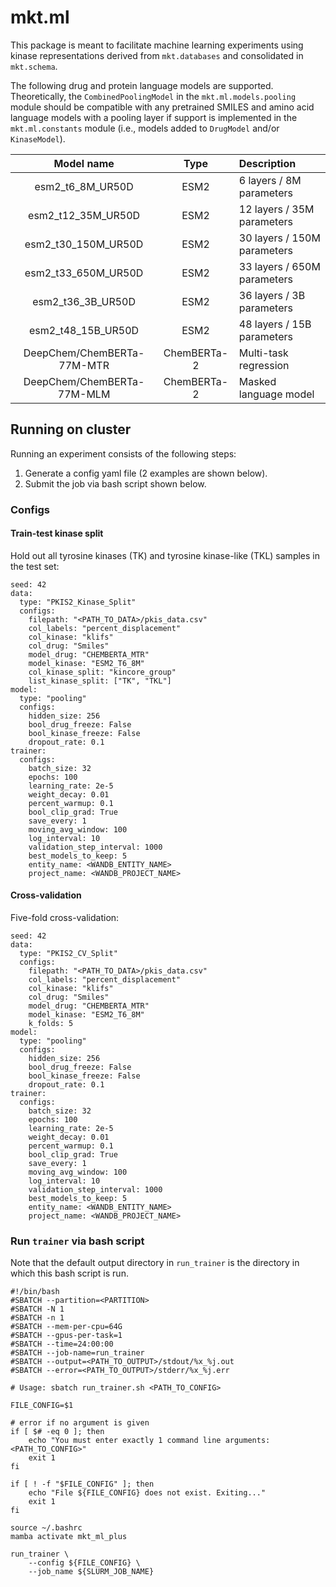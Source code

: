 # mkt.ml

This package is meant to facilitate machine learning experiments using kinase representations derived from `mkt.databases` and consolidated in `mkt.schema`.

The following drug and protein language models are supported. Theoretically, the `CombinedPoolingModel` in the `mkt.ml.models.pooling` module should be compatible with any pretrained SMILES and amino acid language models with a pooling layer if support is implemented in the `mkt.ml.constants` module (i.e., models added to `DrugModel` and/or `KinaseModel`).

| Model name                 | Type        | Description                 |
| :------------------------: | :---------: | :-------------------------- |
| esm2_t6_8M_UR50D           | ESM2        | 6 layers / 8M parameters    |
| esm2_t12_35M_UR50D         | ESM2        | 12 layers / 35M parameters  |
| esm2_t30_150M_UR50D        | ESM2        | 30 layers / 150M parameters |
| esm2_t33_650M_UR50D        | ESM2        | 33 layers / 650M parameters |
| esm2_t36_3B_UR50D          | ESM2        | 36 layers / 3B parameters   |
| esm2_t48_15B_UR50D         | ESM2        | 48 layers / 15B parameters  |
| DeepChem/ChemBERTa-77M-MTR | ChemBERTa-2 | Multi-task regression       |
| DeepChem/ChemBERTa-77M-MLM | ChemBERTa-2 | Masked language model       |

## Running on cluster

Running an experiment consists of the following steps:

1. Generate a config yaml file (2 examples are shown below).
2. Submit the job via bash script shown below.

### Configs

#### Train-test kinase split

Hold out all tyrosine kinases (TK) and tyrosine kinase-like (TKL) samples in the test set:

```
seed: 42
data:
  type: "PKIS2_Kinase_Split"
  configs:
    filepath: "<PATH_TO_DATA>/pkis_data.csv"
    col_labels: "percent_displacement"
    col_kinase: "klifs"
    col_drug: "Smiles"
    model_drug: "CHEMBERTA_MTR"
    model_kinase: "ESM2_T6_8M"
    col_kinase_split: "kincore_group"
    list_kinase_split: ["TK", "TKL"]
model:
  type: "pooling"
  configs:
    hidden_size: 256
    bool_drug_freeze: False
    bool_kinase_freeze: False
    dropout_rate: 0.1
trainer:
  configs:
    batch_size: 32
    epochs: 100
    learning_rate: 2e-5
    weight_decay: 0.01
    percent_warmup: 0.1
    bool_clip_grad: True
    save_every: 1
    moving_avg_window: 100
    log_interval: 10
    validation_step_interval: 1000
    best_models_to_keep: 5
    entity_name: <WANDB_ENTITY_NAME>
    project_name: <WANDB_PROJECT_NAME>
```

#### Cross-validation

Five-fold cross-validation:

```
seed: 42
data:
  type: "PKIS2_CV_Split"
  configs:
    filepath: "<PATH_TO_DATA>/pkis_data.csv"
    col_labels: "percent_displacement"
    col_kinase: "klifs"
    col_drug: "Smiles"
    model_drug: "CHEMBERTA_MTR"
    model_kinase: "ESM2_T6_8M"
    k_folds: 5
model:
  type: "pooling"
  configs:
    hidden_size: 256
    bool_drug_freeze: False
    bool_kinase_freeze: False
    dropout_rate: 0.1
trainer:
  configs:
    batch_size: 32
    epochs: 100
    learning_rate: 2e-5
    weight_decay: 0.01
    percent_warmup: 0.1
    bool_clip_grad: True
    save_every: 1
    moving_avg_window: 100
    log_interval: 10
    validation_step_interval: 1000
    best_models_to_keep: 5
    entity_name: <WANDB_ENTITY_NAME>
    project_name: <WANDB_PROJECT_NAME>
```

### Run `trainer` via bash script

Note that the default output directory in `run_trainer` is the directory in which this bash script is run.

```
#!/bin/bash
#SBATCH --partition=<PARTITION>
#SBATCH -N 1
#SBATCH -n 1
#SBATCH --mem-per-cpu=64G
#SBATCH --gpus-per-task=1
#SBATCH --time=24:00:00
#SBATCH --job-name=run_trainer
#SBATCH --output=<PATH_TO_OUTPUT>/stdout/%x_%j.out
#SBATCH --error=<PATH_TO_OUTPUT>/stderr/%x_%j.err

# Usage: sbatch run_trainer.sh <PATH_TO_CONFIG>

FILE_CONFIG=$1

# error if no argument is given
if [ $# -eq 0 ]; then
    echo "You must enter exactly 1 command line arguments: <PATH_TO_CONFIG>"
    exit 1
fi

if [ ! -f "$FILE_CONFIG" ]; then
    echo "File ${FILE_CONFIG} does not exist. Exiting..."
    exit 1
fi

source ~/.bashrc
mamba activate mkt_ml_plus

run_trainer \
    --config ${FILE_CONFIG} \
    --job_name ${SLURM_JOB_NAME}
```
